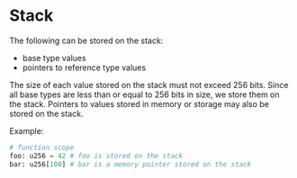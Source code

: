 # Stack

The following can be stored on the stack:

- base type values
- pointers to reference type values

The size of each value stored on the stack must not exceed 256 bits. Since all base types are less
than or equal to 256 bits in size, we store them on the stack. Pointers to values stored in memory or storage may also be stored on the stack.

Example:

```python
# function scope
foo: u256 = 42 # foo is stored on the stack
bar: u256[100] # bar is a memory pointer stored on the stack
```
